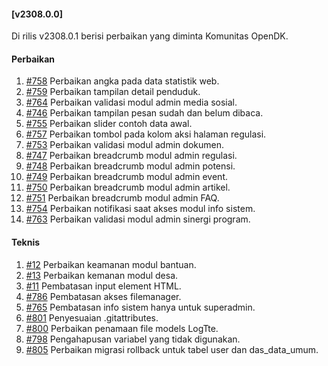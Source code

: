 #### [v2308.0.0]

Di rilis v2308.0.1 berisi perbaikan yang diminta Komunitas OpenDK.

#### Perbaikan

1. [#758](https://github.com/OpenSID/OpenDK/issues/758) Perbaikan angka pada data statistik web.
2. [#759](https://github.com/OpenSID/OpenDK/issues/759) Perbaikan tampilan detail penduduk.
3. [#764](https://github.com/OpenSID/OpenDK/issues/764) Perbaikan validasi modul admin media sosial.
4. [#746](https://github.com/OpenSID/OpenDK/issues/746) Perbaikan tampilan pesan sudah dan belum dibaca.
5. [#755](https://github.com/OpenSID/OpenDK/issues/755) Perbaikan slider contoh data awal.
6. [#757](https://github.com/OpenSID/OpenDK/issues/757) Perbaikan tombol pada kolom aksi halaman regulasi.
7. [#753](https://github.com/OpenSID/OpenDK/issues/753) Perbaikan validasi modul admin dokumen.
8. [#747](https://github.com/OpenSID/OpenDK/issues/747) Perbaikan breadcrumb modul admin regulasi.
9. [#748](https://github.com/OpenSID/OpenDK/issues/748) Perbaikan breadcrumb modul admin potensi.
10. [#749](https://github.com/OpenSID/OpenDK/issues/749) Perbaikan breadcrumb modul admin event.
11. [#750](https://github.com/OpenSID/OpenDK/issues/750) Perbaikan breadcrumb modul admin artikel.
12. [#751](https://github.com/OpenSID/OpenDK/issues/751) Perbaikan breadcrumb modul admin FAQ.
13. [#754](https://github.com/OpenSID/OpenDK/issues/754) Perbaikan notifikasi saat akses modul info sistem.
14. [#763](https://github.com/OpenSID/OpenDK/issues/763) Perbaikan validasi modul admin sinergi program.

#### Teknis
1. [#12](https://github.com/OpenSID/wiki-keamanan/issues/12) Perbaikan keamanan modul bantuan.
2. [#13](https://github.com/OpenSID/wiki-keamanan/issues/13) Perbaikan kemanan modul desa.
3. [#11](https://github.com/OpenSID/wiki-keamanan/issues/11) Pembatasan input element HTML.
4. [#786](https://github.com/OpenSID/OpenDK/issues/786) Pembatasan akses filemanager.
5. [#765](https://github.com/OpenSID/OpenDK/issues/765) Pembatasan info sistem hanya untuk superadmin.
6. [#801](https://github.com/OpenSID/OpenDK/issues/801) Penyesuaian .gitattributes.
7. [#800](https://github.com/OpenSID/OpenDK/issues/800) Perbaikan penamaan file models LogTte.
8. [#798](https://github.com/OpenSID/OpenDK/issues/798) Pengahapusan variabel yang tidak digunakan.
9. [#805](https://github.com/OpenSID/OpenDK/issues/805) Perbaikan migrasi rollback untuk tabel user dan das_data_umum.